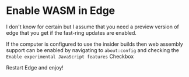 # Enable WASM in Edge

I don't know for certain but I assume that you need a preview version of edge that you get if the fast-ring updates are enabled.

If the computer is configured to use the insider builds then web assembly support can be enabled by navigating to `about:config` and checking the `Enable experimental JavaScript features` Checkbox 

Restart Edge and enjoy!